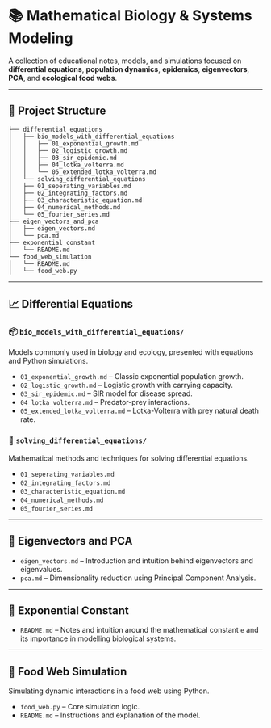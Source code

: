 # 📚 Mathematical Biology & Systems Modeling

A collection of educational notes, models, and simulations focused on **differential equations**, **population dynamics**, **epidemics**, **eigenvectors**, **PCA**, and **ecological food webs**.

---

## 🧮 Project Structure

```
├── differential_equations
│   ├── bio_models_with_differential_equations
│   │   ├── 01_exponential_growth.md
│   │   ├── 02_logistic_growth.md
│   │   ├── 03_sir_epidemic.md
│   │   ├── 04_lotka_volterra.md
│   │   └── 05_extended_lotka_volterra.md
│   └── solving_differential_equations
│   ├── 01_seperating_variables.md
│   ├── 02_integrating_factors.md
│   ├── 03_characteristic_equation.md
│   ├── 04_numerical_methods.md
│   └── 05_fourier_series.md
├── eigen_vectors_and_pca
│   ├── eigen_vectors.md
│   └── pca.md
├── exponential_constant
│   └── README.md
└── food_web_simulation
│   └── README.md
│   └── food_web.py

```

---

## 📈 Differential Equations

### 📦 `bio_models_with_differential_equations/`
Models commonly used in biology and ecology, presented with equations and Python simulations.

- `01_exponential_growth.md` – Classic exponential population growth.
- `02_logistic_growth.md` – Logistic growth with carrying capacity.
- `03_sir_epidemic.md` – SIR model for disease spread.
- `04_lotka_volterra.md` – Predator-prey interactions.
- `05_extended_lotka_volterra.md` – Lotka-Volterra with prey natural death rate.

### 🧠 `solving_differential_equations/`
Mathematical methods and techniques for solving differential equations.

- `01_seperating_variables.md`
- `02_integrating_factors.md`
- `03_characteristic_equation.md`
- `04_numerical_methods.md`
- `05_fourier_series.md`

---

## 🔢 Eigenvectors and PCA

- `eigen_vectors.md` – Introduction and intuition behind eigenvectors and eigenvalues.
- `pca.md` – Dimensionality reduction using Principal Component Analysis.

---

## 🔁 Exponential Constant

- `README.md` – Notes and intuition around the mathematical constant `e` and its importance in modelling biological systems.

---

## 🌿 Food Web Simulation

Simulating dynamic interactions in a food web using Python.

- `food_web.py` – Core simulation logic.
- `README.md` – Instructions and explanation of the model.


